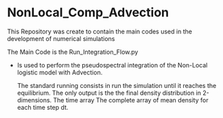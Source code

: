 # NonLocal_Comp_Advection


This Repository was create to contain the main codes used in the development of numerical simulations 

The Main Code is the Run_Integration_Flow.py 
- Is used to perform the pseudospectral integration of the Non-Local logistic model with Advection.

  The standard running consists in run the simulation until it reaches the equilibrium.
  The only output is the the final density distribution in 2-dimensions.
  The time array
  The complete array of mean density for each time step dt.

